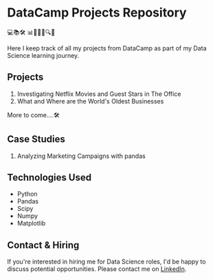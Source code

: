 # DataCamp Projects Repository

💻📚🛠️ 📊🔬🧮🌐🔍🤖

Here I keep track of all my projects from DataCamp as part of my Data Science learning journey.

## Projects

1. Investigating Netflix Movies and Guest Stars in The Office
2. What and Where are the World's Oldest Businesses

More to come....🛠️

## Case Studies

1. Analyzing Marketing Campaigns with pandas

## Technologies Used

- Python
- Pandas
- Scipy
- Numpy
- Matplotlib

## Contact & Hiring

If you're interested in hiring me for Data Science roles, I'd be happy to discuss potential opportunities. Please contact me on [LinkedIn](https://linkedin.com/in/srjchsv).
